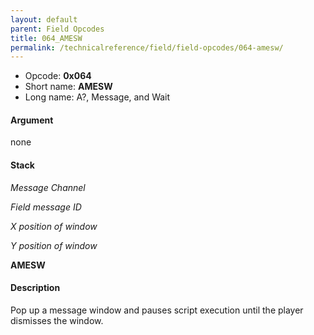 ```yaml
---
layout: default
parent: Field Opcodes
title: 064_AMESW
permalink: /technicalreference/field/field-opcodes/064-amesw/
---
```


-   Opcode: **0x064**
-   Short name: **AMESW**
-   Long name: A?, Message, and Wait

#### Argument

none

#### Stack

  
*Message Channel*

*Field message ID*

*X position of window*

*Y position of window*

**AMESW**

#### Description

Pop up a message window and pauses script execution until the player dismisses the window.
